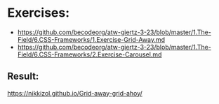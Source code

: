 # Exercises:
* https://github.com/becodeorg/atw-giertz-3-23/blob/master/1.The-Field/6.CSS-Frameworks/1.Exercise-Grid-Away.md
* https://github.com/becodeorg/atw-giertz-3-23/blob/master/1.The-Field/6.CSS-Frameworks/2.Exercise-Carousel.md
## Result:
https://nikkizol.github.io/Grid-away-grid-ahoy/
